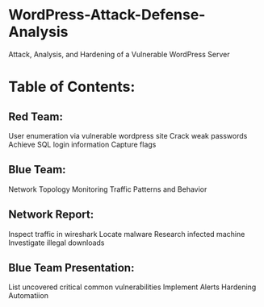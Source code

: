 # WordPress-Attack-Defense-Analysis
Attack, Analysis, and Hardening of a Vulnerable WordPress Server

# Table of Contents:

## Red Team:
User enumeration via vulnerable wordpress site
Crack weak passwords
Achieve SQL login information
Capture flags

## Blue Team:
Network Topology
Monitoring
Traffic Patterns and Behavior

## Network Report:
Inspect traffic in wireshark
Locate malware
Research infected machine
Investigate illegal downloads

## Blue Team Presentation:
List uncovered critical common vulnerabilities
Implement Alerts
Hardening
Automatiion
